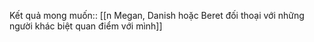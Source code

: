 Kết quả mong muốn:: [[n Megan, Danish hoặc Beret đối thoại với những người khác biệt quan điểm với mình]]